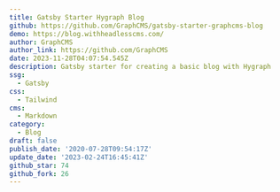 ```yaml
---
title: Gatsby Starter Hygraph Blog
github: https://github.com/GraphCMS/gatsby-starter-graphcms-blog
demo: https://blog.withheadlesscms.com/
author: GraphCMS
author_link: https://github.com/GraphCMS
date: 2023-11-28T04:07:54.545Z
description: Gatsby starter for creating a basic blog with Hygraph
ssg:
  - Gatsby
css:
  - Tailwind
cms:
  - Markdown
category:
  - Blog
draft: false
publish_date: '2020-07-28T09:54:17Z'
update_date: '2023-02-24T16:45:41Z'
github_star: 74
github_fork: 26
---
```

